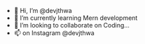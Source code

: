 - 👋 Hi, I’m @devjthwa
- 🌱 I’m currently learning Mern development 
- 💞️ I’m looking to collaborate on Coding...
- 📫 on Instagram @devjthwa

<!---
devjthwa/devjthwa is a ✨ special ✨ repository because its `README.md` (this file) appears on your GitHub profile.
You can click the Preview link to take a look at your changes.
--->
